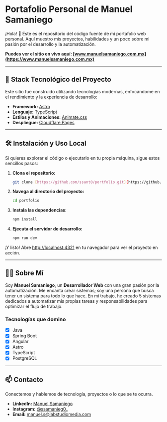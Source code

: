 # Portafolio Personal de Manuel Samaniego

¡Hola! 👋 Este es el repositorio del código fuente de mi portafolio web personal. Aquí muestro mis proyectos, habilidades y un poco sobre mi pasión por el desarrollo y la automatización.

**Puedes ver el sitio en vivo aquí: [www.manuelsamaniego.com.mx](https://www.manuelsamaniego.com.mx)**

---

## 🚀 Stack Tecnológico del Proyecto

Este sitio fue construido utilizando tecnologías modernas, enfocándome en el rendimiento y la experiencia de desarrollo:

- **Framework:** [Astro](https://astro.build/)
- **Lenguaje:** [TypeScript](https://www.typescriptlang.org/)
- **Estilos y Animaciones:** [Animate.css](https://animate.style/)
- **Despliegue:** [Cloudflare Pages](https://pages.cloudflare.com/)

---

## 🛠️ Instalación y Uso Local

Si quieres explorar el código o ejecutarlo en tu propia máquina, sigue estos sencillos pasos:

1. **Clona el repositorio:**

    ```bash
    git clone [https://github.com/ssant0/portfolio.git](https://github.com/ssant0/portfolio.git)
    ```

2. **Navega al directorio del proyecto:**

    ```bash
    cd portfolio
    ```

3. **Instala las dependencias:**

    ```bash
    npm install
    ```

4. **Ejecuta el servidor de desarrollo:**
    ```bash
    npm run dev
    ```

¡Y listo! Abre [http://localhost:4321](http://localhost:4321) en tu navegador para ver el proyecto en acción.

---

## 👨‍💻 Sobre Mí

Soy **Manuel Samaniego**, un **Desarrollador Web** con una gran pasión por la automatización. Me encanta crear sistemas; soy una persona que busca tener un sistema para todo lo que hace. En mi trabajo, he creado 5 sistemas dedicados a automatizar mis propias tareas y responsabilidades para optimizar el flujo de trabajo.

### Tecnologías que domino

- [x] Java
- [x] Spring Boot
- [x] Angular
- [x] Astro
- [x] TypeScript
- [x] PostgreSQL

---

## 📫 Contacto

Conectemos y hablemos de tecnología, proyectos o lo que se te ocurra.

- **LinkedIn:** [Manuel Samaniego](https://www.linkedin.com/in/manuel-samaniego/)
- **Instagram:** [@ssamanieg0\_](https://www.instagram.com/ssamanieg0_/)
- **Email:** [manuel.s@labstudiomedia.com](mailto:manuel.s@labstudiomedia.com)
